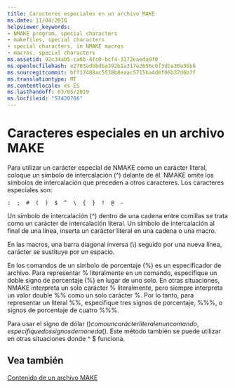 ```yaml
---
title: Caracteres especiales en un archivo MAKE
ms.date: 11/04/2016
helpviewer_keywords:
- NMAKE program, special characters
- makefiles, special characters
- special characters, in NMAKE macros
- macros, special characters
ms.assetid: 92c34ab5-ca6b-4fc0-bcf4-3172eaeda9f0
ms.openlocfilehash: e2703adbbdba392b1a317e2656c6f3dba30a36b6
ms.sourcegitcommit: bff17488ac5538b8eaac57156a4d6f06b37d6b7f
ms.translationtype: MT
ms.contentlocale: es-ES
ms.lasthandoff: 03/05/2019
ms.locfileid: "57420766"
---
```

# <a name="special-characters-in-a-makefile"></a>Caracteres especiales en un archivo MAKE

Para utilizar un carácter especial de NMAKE como un carácter literal, coloque un símbolo de intercalación (^) delante de él. NMAKE omite los símbolos de intercalación que preceden a otros caracteres. Los caracteres especiales son:

`:  ;  #  (  )  $  ^  \  {  }  !  @  —`

Un símbolo de intercalación (^) dentro de una cadena entre comillas se trata como un carácter de intercalación literal. Un símbolo de intercalación al final de una línea, inserta un carácter literal en una cadena o una macro.

En las macros, una barra diagonal inversa (\\) seguido por una nueva línea, carácter se sustituye por un espacio.

En los comandos de un símbolo de porcentaje (%) es un especificador de archivo. Para representar % literalmente en un comando, especifique un doble signo de porcentaje (%) en lugar de uno solo. En otras situaciones, NMAKE interpreta un solo carácter % literalmente, pero siempre interpreta un valor double %% como un solo carácter %. Por lo tanto, para representar un literal %%, especifique tres signos de porcentaje, %%%, o signos de porcentaje de cuatro %%%.

Para usar el signo de dólar ($) como un carácter literal en un comando, especifique dos signos de moneda ($). Este método también se puede utilizar en otras situaciones donde ^ $ funciona.

## <a name="see-also"></a>Vea también

[Contenido de un archivo MAKE](../build/contents-of-a-makefile.md)
